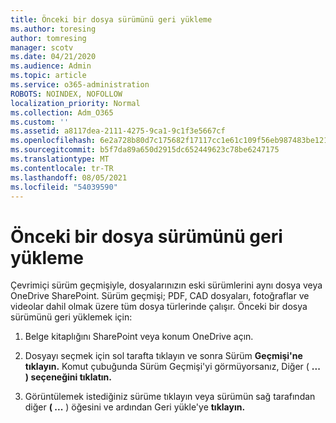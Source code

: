 ```yaml
---
title: Önceki bir dosya sürümünü geri yükleme
ms.author: toresing
author: tomresing
manager: scotv
ms.date: 04/21/2020
ms.audience: Admin
ms.topic: article
ms.service: o365-administration
ROBOTS: NOINDEX, NOFOLLOW
localization_priority: Normal
ms.collection: Adm_O365
ms.custom: ''
ms.assetid: a8117dea-2111-4275-9ca1-9c1f3e5667cf
ms.openlocfilehash: 6e2a728b80d7c175682f17117cc1e61c109f56eb987483be12187d048467a4c4
ms.sourcegitcommit: b5f7da89a650d2915dc652449623c78be6247175
ms.translationtype: MT
ms.contentlocale: tr-TR
ms.lasthandoff: 08/05/2021
ms.locfileid: "54039590"
---
```

# <a name="restore-a-previous-file-version"></a>Önceki bir dosya sürümünü geri yükleme

Çevrimiçi sürüm geçmişiyle, dosyalarınızın eski sürümlerini aynı dosya veya OneDrive SharePoint. Sürüm geçmişi; PDF, CAD dosyaları, fotoğraflar ve videolar dahil olmak üzere tüm dosya türlerinde çalışır. Önceki bir dosya sürümünü geri yüklemek için:
  
1. Belge kitaplığını SharePoint veya konum OneDrive açın.
    
2. Dosyayı seçmek için sol tarafta tıklayın ve sonra Sürüm **Geçmişi'ne tıklayın.** Komut çubuğunda Sürüm Geçmişi'yi görmüyorsanız, Diğer ( **... ) seçeneğini tıklatın.** 
    
3. Görüntülemek istediğiniz sürüme tıklayın veya sürümün sağ tarafından diğer **( ...** ) öğesini ve ardından Geri yükle'ye **tıklayın.**
    


